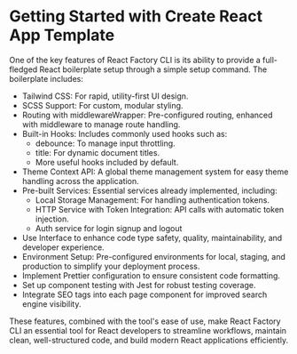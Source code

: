 # Getting Started with Create React App Template

One of the key features of React Factory CLI is its ability to provide a full-fledged React boilerplate setup through a simple setup command. The boilerplate includes:

- Tailwind CSS: For rapid, utility-first UI design.
- SCSS Support: For custom, modular styling.
- Routing with middlewareWrapper: Pre-configured routing, enhanced with middleware to manage route handling.
- Built-in Hooks: Includes commonly used hooks such as:
  - debounce: To manage input throttling.
  - title: For dynamic document titles.
  - More useful hooks included by default.
- Theme Context API: A global theme management system for easy theme handling across the application.
- Pre-built Services: Essential services already implemented, including:
  - Local Storage Management: For handling authentication tokens.
  - HTTP Service with Token Integration: API calls with automatic token injection.
  - Auth service for login signup and logout
- Use Interface to enhance code type safety, quality, maintainability, and developer experience.
- Environment Setup: Pre-configured environments for local, staging, and production to simplify your deployment process.
- Implement Prettier configuration to ensure consistent code formatting.
- Set up component testing with Jest for robust testing coverage.
- Integrate SEO tags into each page component for improved search engine visibility.

These features, combined with the tool's ease of use, make React Factory CLI an essential tool for React developers to streamline workflows, maintain clean, well-structured code, and build modern React applications efficiently.
